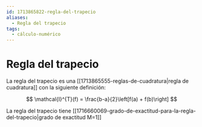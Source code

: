 ```yaml
---
id: 1713865822-regla-del-trapecio
aliases:
  - Regla del trapecio
tags:
  - cálculo-numérico
---
```


# Regla del trapecio

La regla del trapecio es una [[1713865555-reglas-de-cuadratura|regla de cuadratura]] con la siguiente definición:

$$
\mathcal{I}^{T}(f) = \frac{b-a}{2}\left[f(a) + f(b)\right]
$$

La regla del trapecio tiene [[1716660069-grado-de-exactitud-para-la-regla-del-trapecio|grado de exactitud M=1]]



